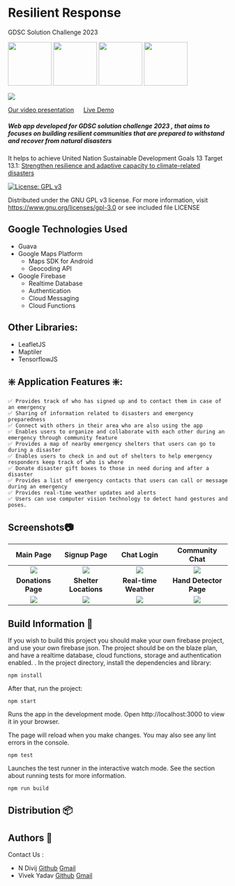 # Resilient Response
GDSC Solution Challenge 2023

<img src="https://i.ibb.co/fvRxNz7/firebase.png" width="100"/> <img src="https://i.ibb.co/cDcmtvB/React-JS-logo.png" width="100"/>  <img src="https://i.ibb.co/wgcWYt2/tensorflow-ar21.png" width="100"> <img src="https://i.ibb.co/Php67Qp/leafletjs-ar21.png" width="100">

![](https://i.ibb.co/N6F9D8P/banner.png)

[Our video presentation](https://www.youtube.com/watch?v=LK_cRpyMtHs)  &emsp; [Live Demo](https://gdsc-23.vercel.app/)


##### Web app developed for GDSC solution challenge 2023  , that aims to focuses on building resilient communities that are prepared to withstand and recover from natural disasters

It helps to achieve United Nation Sustainable Development Goals 13 Target 13.1: [Strengthen resilience and adaptive capacity to climate-related disasters](https://sdg-tracker.org/climate-change)


[![License: GPL v3](https://img.shields.io/badge/License-GPLv3-blue.svg)](https://www.gnu.org/licenses/gpl-3.0)

Distributed under the GNU GPL v3 license.
For more information, visit https://www.gnu.org/licenses/gpl-3.0 or see included file LICENSE

## Google Technologies Used
- Guava
- Google Maps Platform
    - Maps SDK for Android
    - Geocoding API
- Google Firebase
    - Realtime Database
    - Authentication
    - Cloud Messaging
    - Cloud Functions

## Other Libraries:
- LeafletJS
- Maptiler
- TensorflowJS

## ❇️ Application Features ❇️:
    ✅ Provides track of who has signed up and to contact them in case of an emergency
    ✅ Sharing of information related to disasters and emergency preparedness
    ✅ Connect with others in their area who are also using the app
    ✅ Enables users to organize and collaborate with each other during an emergency through community feature
    ✅ Provides a map of nearby emergency shelters that users can go to during a disaster
    ✅ Enables users to check in and out of shelters to help emergency responders keep track of who is where
    ✅ Donate disaster gift boxes to those in need during and after a disaster
    ✅ Provides a list of emergency contacts that users can call or message during an emergency
    ✅ Provides real-time weather updates and alerts
    ✅ Users can use computer vision technology to detect hand gestures and poses.
    
  
## Screenshots📷
|       **Main Page**                |              **Signup Page**       |        **Chat Login**                     |            **Community Chat**        |
|:----------------------------------:|:----------------------------------:|:----------------------------------:|:----------------------------------:|
|![](https://i.ibb.co/nDM7hbT/homePage.jpg)|![](https://i.ibb.co/wBQd9Bk/signup-Page.jpg)|![](https://i.ibb.co/0sLMw0d/chat-Login.jpg)|![](https://i.ibb.co/F59twH7/community-Chat.jpg)|
|         **Donations Page**      |         **Shelter Locations**       |           **Real-time Weather**     |           **Hand Detector Page**           |
|![](https://i.ibb.co/k44zgyX/donation-Page.jpg)|![](https://i.ibb.co/WzBV5sD/shelter-Address.jpg)|![](https://i.ibb.co/d60km3Z/real-Time-Weather.jpg)|![](https://i.ibb.co/5MBZ8DB/hand-Detector.jpg)|


## Build Information 🧰 
If you wish to build this project you should make your own firebase project, and use your own firebase json. The project should be on the blaze plan, and have a realtime database, cloud functions, storage and authentication enabled.
.
In the project directory, install the dependencies and library:

```npm install```

After that, run the project:

```npm start```

Runs the app in the development mode.
Open http://localhost:3000 to view it in your browser.

The page will reload when you make changes.
You may also see any lint errors in the console.

```npm test```

Launches the test runner in the interactive watch mode.
See the section about running tests for more information.

```npm run build```

## Distribution 📦


## Authors 📃
Contact Us :
- N Divij [Github](https://github.com/N-45div) [Gmail](ndivij2004@gmail.com)
- Vivek Yadav [Github](https://github.com/enpvivek) [Gmail](enpvivek@gmail.com)
